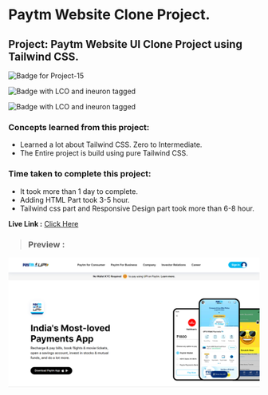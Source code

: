 # Paytm Website Clone Project.

## **Project: Paytm Website UI Clone Project using Tailwind CSS.**

![Badge for Project-15](https://img.shields.io/badge/Tailwind%20CSS-Paytm-blue "Paytm website Clone")

![Badge with LCO and ineuron tagged](https://img.shields.io/badge/Ineuron.ai-LCO-brightgreen)

![Badge with LCO and ineuron tagged](https://img.shields.io/badge/Full%20Stack%20JavaScript%20bootcamp-Hitesh%20Choudhary-brightgreen)

### Concepts learned from this project:
- Learned a lot about Tailwind CSS. Zero to Intermediate.  
- The Entire project is build using pure Tailwind CSS.

### Time taken to complete this project:
- It took more than 1 day to complete.
- Adding HTML Part took 3-5 hour.
- Tailwind css part and Responsive Design part took more than 6-8 hour.

**Live Link :** [Click Here](https://paytm.vercel.app/ "Deployed on Vercel")

>### Preview :
![Homepage screenshot](./public/preview.png "Paytm Website Clone Project")